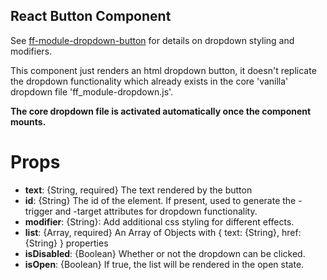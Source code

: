 ## React Button Component
<div data-ff_module-dropdown-button-component=""></div>

See [ff-module-dropdown-button](/blocks/core/ff_module/ff_module-dropdown-button/ff_module-dropdown-button.html) for details on dropdown styling and modifiers.

This component just renders an html dropdown button, it doesn't replicate the dropdown functionality which already exists in the core 'vanilla' dropdown file 'ff_module-dropdown.js'.

**The core dropdown file is activated automatically once the component mounts.**

# Props 
- **text**: {String, required} The text rendered by the button
- **id**: {String} The id of the element. If present, used to generate the -trigger and -target attributes for dropdown functionality.
- **modifier**: {String}: Add additional css styling for different effects.
- **list**: {Array, required} An Array of Objects with { text: {String}, href: {String} } properties
- **isDisabled**: {Boolean} Whether or not the dropdown can be clicked.
- **isOpen**: {Boolean} If true, the list will be rendered in the open state.



